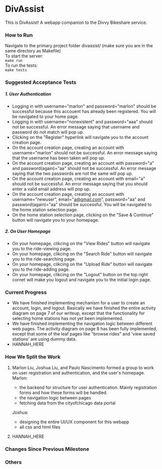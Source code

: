 # DivAssist
This is DivAssist!  A webapp companion to the Divvy Bikeshare service.  
  
### How to Run
Navigate to the primary project folder divassist/ (make sure you are in the same directory as Makefile)  
To start the server:  
`make run`  
To run the tests:  
`make tests`


### Suggested Acceptance Tests  
##### 1. User Authentication
* Logging in with username="marlon" and password="marlon" should be successful because this accouent has already been registered. You will be navigated to your home page.
* Logging in with username="nonexistent" and password="aaa" should not be successful. An error message saying that username and password do not match will pop up.
* Clicking on the "Register" hyperlink will navigate you to the account creation page.
* On the account creation page, creating an account with username="marlon" should not be successful. An error message saying that the username has been taken will pop up.
* On the account creation page, creating an account with password="a" and password(again)="aa" should not be successful. An error message saying that the two passwords are not the same will pop up.  
* On the account creation page, creating an account with email="a" should not be successful. An error message saying that you should enter a valid email address will pop up.  
* On the account creation page, creating an account with username="newuser", email="a@gmail.com",  password="aa" and password(again)="aa" should be successful. You will be navigated to the home station selection page.  
* On the home station selection page, clicking on the "Save & Continue" button will navigate you to your homepage.  

##### 2. On User Homepage
* On your homepage, clikcing on the "View Rides" button will navigate you to the ride-viewing page.
* On your homepage, clikcing on the "Search Ride" button will navigate you to the ride-searching page.
* On your homepage, clikcing on the "Upload Ride" button will navigate you to the ride-adding page.
* On your homepage, clikcing on the "Logout" button on the top right cornet will make you logout and navigate you to the initial login page.

### Current Progress  
* We have finished implementing mechanism for a user to create an account, login, and logout. Basically we have finished the entire activity diagram on page 7 of our writeup, except that the functionality for selecting home stations has not yet been implemented.
* We have finished implementing the navigation logic between different web pages. The activity diagram on page 8 has been fully implemented, except that some of the leaf pages like "browse rides" and 'view saved stations' are using dummy data.
* HANNAH_HERE

### How We Split the Work  
1. Marlon Liu, Joshua Liu, and Paulo Nascimento formed a group to work on user registration and authentication, and the user's homepage.   
   Marlon: 
   - the backend for structure for user authentication. Mainly registration forms and how these forms will be handled.  
   - the navigation logic between pages
   - fetching data from the cityofchicago data portal  

   Joshua:
   - designing the entire UI/UX component for this webapp
   - all css and html files

2. HANNAH_HERE

### Changes Since Previous Milestone  


### Others  
